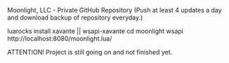 Moonlight, LLC - Private GitHub Repository
(Push at least 4 updates a day and download backup of repository everyday.)

luarocks install xavante || wsapi-xavante
cd moonlight
wsapi
http://localhost:8080/moonlight.lua/

ATTENTION!
Project is still going on and not finished yet. 
